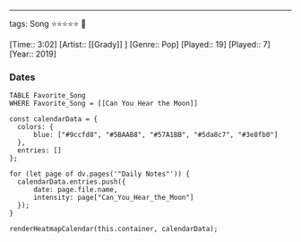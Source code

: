 ---
tags: Song ⭐⭐⭐⭐⭐ 💛

[Time:: 3:02]
[Artist:: [[Grady]] ]
[Genre:: Pop]
[Played:: 19]
[Played:: 7]
[Year:: 2019]
### Dates
````dataview
TABLE Favorite_Song
WHERE Favorite_Song = [[Can You Hear the Moon]]
````

  ```dataviewjs
const calendarData = { 
	colors: { 
		blue: ["#9ccfd8", "#5BAAB8", "#57A1BB", "#5da8c7", "#3e8fb0"] 
	}, 
	entries: [] 
}; 

for (let page of dv.pages('"Daily Notes"')) { 
	calendarData.entries.push({ 
		date: page.file.name, 
		intensity: page["Can_You_Hear_the_Moon"]
	}); 
} 

renderHeatmapCalendar(this.container, calendarData);
```
